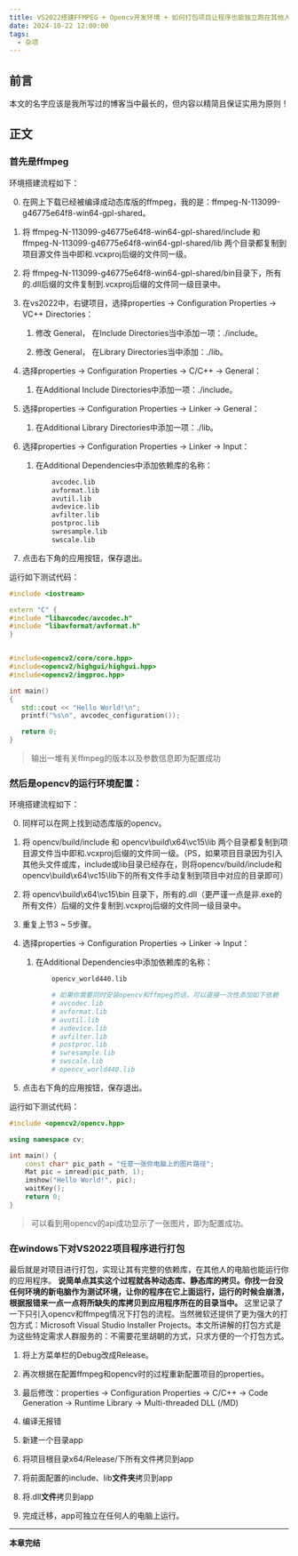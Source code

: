 ```yaml
---
title: VS2022搭建FFMPEG + Opencv开发环境 + 如何打包项目让程序也能独立跑在其他人的电脑上？
date: 2024-10-22 12:00:00
tags:
  - 杂项
---
```


## 前言

本文的名字应该是我所写过的博客当中最长的，但内容以精简且保证实用为原则！

## 正文

### 首先是ffmpeg

环境搭建流程如下：

0. 在网上下载已经被编译成动态库版的ffmpeg，我的是：ffmpeg-N-113099-g46775e64f8-win64-gpl-shared。

<!-- more -->

1. 将 ffmpeg-N-113099-g46775e64f8-win64-gpl-shared/include 和 ffmpeg-N-113099-g46775e64f8-win64-gpl-shared/lib 两个目录都复制到项目源文件当中即和.vcxproj后缀的文件同一级。

2. 将 ffmpeg-N-113099-g46775e64f8-win64-gpl-shared/bin目录下，所有的.dll后缀的文件复制到.vcxproj后缀的文件同一级目录中。

3. 在vs2022中，右键项目，选择properties -> Configuration Properties -> VC++ Directories：

    1. 修改 General， 在Include Directories当中添加一项：./include。

    2. 修改 General， 在Library Directories当中添加：./lib。

4. 选择properties -> Configuration Properties -> C/C++ -> General：

    1. 在Additional Include Directories中添加一项：./include。

5. 选择properties -> Configuration Properties -> Linker -> General：

    1. 在Additional Library Directories中添加一项：./lib。

6. 选择properties -> Configuration Properties -> Linker -> Input：

    1. 在Additional Dependencies中添加依赖库的名称：

        ```bash
            avcodec.lib
            avformat.lib
            avutil.lib
            avdevice.lib
            avfilter.lib
            postproc.lib
            swresample.lib
            swscale.lib
        ```
7. 点击右下角的应用按钮，保存退出。

运行如下测试代码：

```cpp
#include <iostream>

extern "C" {
#include "libavcodec/avcodec.h"
#include "libavformat/avformat.h"
}


#include<opencv2/core/core.hpp>
#include<opencv2/highgui/highgui.hpp>
#include<opencv2/imgproc.hpp>

int main()
{
   std::cout << "Hello World!\n";
   printf("%s\n", avcodec_configuration());

   return 0;
}
```

> 输出一堆有关ffmpeg的版本以及参数信息即为配置成功

### 然后是opencv的运行环境配置：

环境搭建流程如下：

0. 同样可以在网上找到动态库版的opencv。

1. 将 opencv/build/include 和 opencv\build\x64\vc15\lib 两个目录都复制到项目源文件当中即和.vcxproj后缀的文件同一级。（PS，如果项目目录因为引入其他头文件或库，include或lib目录已经存在，则将opencv/build/include和opencv\build\x64\vc15\lib下的所有文件手动复制到项目中对应的目录即可）

2. 将 opencv\build\x64\vc15\bin 目录下，所有的.dll（更严谨一点是非.exe的所有文件）后缀的文件复制到.vcxproj后缀的文件同一级目录中。

3. 重复上节3 ~ 5步骤。

4. 选择properties -> Configuration Properties -> Linker -> Input：

    1. 在Additional Dependencies中添加依赖库的名称：

        ```bash
            opencv_world440.lib

            # 如果你需要同时安装opencv和ffmpeg的话，可以直接一次性添加如下依赖
            # avcodec.lib
            # avformat.lib
            # avutil.lib
            # avdevice.lib
            # avfilter.lib
            # postproc.lib
            # swresample.lib
            # swscale.lib
            # opencv_world440.lib
        ```
5. 点击右下角的应用按钮，保存退出。

运行如下测试代码：

```cpp
#include <opencv2/opencv.hpp>

using namespace cv;

int main() {
	const char* pic_path = "任意一张你电脑上的图片路径";
	Mat pic = imread(pic_path, 1);
	imshow("Hello World!", pic);
	waitKey();
	return 0;
}
```

> 可以看到用opencv的api成功显示了一张图片，即为配置成功。

### 在windows下对VS2022项目程序进行打包

最后就是对项目进行打包，实现让其有完整的依赖库，在其他人的电脑也能运行你的应用程序。 **说简单点其实这个过程就各种动态库、静态库的拷贝。你找一台没任何环境的新电脑作为测试环境，让你的程序在它上面运行，运行的时候会崩溃，根据报错来一点一点将所缺失的库拷贝到应用程序所在的目录当中。** 这里记录了一下只引入opencv和ffmpeg情况下打包的流程。当然微软还提供了更为强大的打包方式：Microsoft Visual Studio Installer Projects。本文所讲解的打包方式是为这些特定需求人群服务的：不需要花里胡朝的方式，只求方便的一个打包方式。

1. 将上方菜单栏的Debug改成Release。

2. 再次根据在配置ffmpeg和opencv时的过程重新配置项目的properties。

3. 最后修改：properties -> Configuration Properties -> C/C++ -> Code Generation -> Runtime Library -> Multi-threaded DLL (/MD)

4. 编译无报错

5. 新建一个目录app

6. 将项目根目录x64/Release/下所有文件拷贝到app

7. 将前面配置的include、lib**文件夹**拷贝到app

8. 将.dll**文件**拷贝到app

9. 完成迁移，app可独立在任何人的电脑上运行。

---

**本章完结**